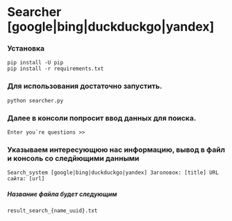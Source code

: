 # Searcher [google|bing|duckduckgo|yandex]

### Установка

```
pip install -U pip
pip install -r requirements.txt
```

### Для использования достаточно запустить.

```
python searcher.py
```

### Далее в консоли попросит ввод данных для поиска.

```
Enter you`re questions >> 
```
### Указываем интересующюю нас информацию, вывод в файл и консоль со следйющими данными

```
Search_system [google|bing|duckduckgo|yandex] Заголовок: [title] URL сайта: [url]
```

##### Название файла будет следующим

```
result_search_{name_uuid}.txt
```

    
